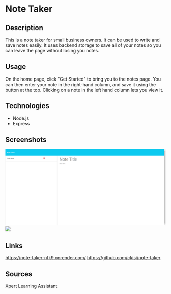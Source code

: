 # Note Taker

## Description
This is a note taker for small business owners. It can be used to write and save notes easily. It uses backend storage to save all of your notes so you can leave the page without losing you notes.

## Usage
On the home page, click "Get Started" to bring you to the notes page. You can then enter your note in the right-hand column, and save it using the button at the top. Clicking on a note in the left hand column lets you view it.

## Technologies
- Node.js
- Express

## Screenshots
![](./assets/notetakerss1.png)
![](./assets/notetarkerss2.png)

## Links
https://note-taker-nfk9.onrender.com/
https://github.com/ckisi/note-taker

## Sources
Xpert Learning Assistant
